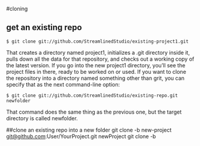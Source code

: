 #cloning

## get an existing repo
	$ git clone git://github.com/StreamlinedStudio/existing-project1.git

That creates a directory named project1, initializes a .git directory inside it, pulls down all the data for that repository, and checks out a working copy of the latest version. If you go into the new project1 directory, you’ll see the project files in there, ready to be worked on or used. If you want to clone the repository into a directory named something other than grit, you can specify that as the next command-line option:

	$ git clone git://github.com/StreamlinedStudio/existing-repo.git newfolder
That command does the same thing as the previous one, but the target directory is called newfolder.


##clone an existing repo into a new folder
	git clone -b new-project git@github.com:User/YourProject.git newProject
	git clone -b <branch name> <remote repo> <new folder>




